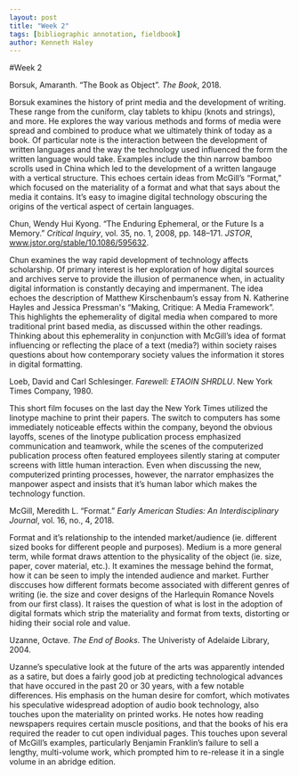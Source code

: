 ```yaml
---  
layout: post  
title: "Week 2"  
tags: [bibliographic annotation, fieldbook]  
author: Kenneth Haley 
---
```

#Week 2

Borsuk, Amaranth. “The Book as Object”. _The Book_, 2018.

Borsuk examines the history of print media and the development of writing. These range from the cuniform, clay tablets to khipu (knots and strings), and more. He explores the way various methods and forms of media were spread and combined to produce what we ultimately think of today as a book. Of particular note is the interaction between the development of written languages and the way the technology used influenced the form the written language would take. Examples include the thin narrow bamboo scrolls used in China which led to the development of a written langauge with a vertical structure. This echoes certain ideas from McGill’s “Format,” which focused on the materiality of a format and what that says about the media it contains. It’s easy to imagine digital technology obscuring the origins of the vertical aspect of certain languages. 


Chun, Wendy Hui Kyong. “The Enduring Ephemeral, or the Future Is a Memory.” _Critical Inquiry_, vol. 35, no. 1, 2008, pp. 148–171. _JSTOR_, www.jstor.org/stable/10.1086/595632.

Chun examines the way rapid development of technology affects scholarship. Of primary interest is her exploration of how digital sources and archives serve to provide the illusion of permanence when, in actuality digital information is constantly decaying and impermanent. The idea echoes the description of Matthew Kirschenbaum’s essay from N. Katherine Hayles and Jessica Pressman's “Making, Critique: A Media Framework”. This highlights the ephemerality of digital media when compared to more traditional print based media, as discussed within the other readings. Thinking about this ephemerality in conjunction with McGill’s idea of format influencing or reflecting the place of a text  (media?) within society raises questions about how contemporary society values the information it stores in digital formatting.

Loeb, David and Carl Schlesinger. _Farewell: ETAOIN SHRDLU_. New York Times Company, 1980. 

This short film focuses on the last day the New York Times utilized the linotype machine to print their papers. The switch to computers has some immediately noticeable effects within the company, beyond the obvious layoffs, scenes of the linotype publication process emphasized communication and teamwork, while the scenes of the computerized publication process often featured employees silently staring at computer screens with little human interaction. Even when discussing the new, computerized printing processes, however, the narrator emphasizes the manpower aspect and insists that it’s human labor which makes the technology function.


McGill, Meredith L. “Format.” _Early American Studies: An Interdisciplinary Journal_, vol. 16, no., 4, 2018.

Format and it’s relationship to the intended market/audience (ie. different sized books for different people and purposes). Medium is a more general term, while format draws attention to the physicality of the object (ie. size, paper, cover material, etc.). It examines the message behind the format, how it can be seen to imply the intended audience and market. Further disccuses how different formats become associated with different genres of writing (ie. the size and cover designs of the Harlequin Romance Novels from our first class). It raises the question of what is lost in the adoption of digital formats which strip the materiality and format from texts, distorting or hiding their social role and value. 


Uzanne, Octave. _The End of Books_. The Univeristy of Adelaide Library, 2004.

Uzanne’s speculative look at the future of the arts was apparently intended as a satire, but does a fairly good job at predicting technological advances that have occured in the past 20 or 30 years, with a few notable differences. His emphasis on the human desire for comfort, which motivates his speculative widespread adoption of audio book technology, also touches upon the materiality on printed works. He notes how reading newspapers requires certain muscle positions, and that the books of his era required the reader to cut open individual pages. This touches upon several of McGill’s examples, particularly Benjamin Franklin’s failure to sell a lengthy, multi-volume work, which prompted him to re-release it in a single volume in an abridge edition. 
